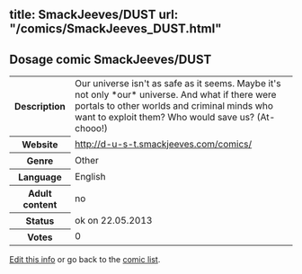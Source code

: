 title: SmackJeeves/DUST
url: "/comics/SmackJeeves_DUST.html"
---
Dosage comic SmackJeeves/DUST
-----------------------------------------

<p id="msg"></p>
<script type="text/javascript">
if (window.location.search === '?edit_info_mail=sent_ok') {
  var elem = document.getElementById("msg");
  elem.innerHTML = 'Edited information sucessfully sent for review, which is usually done daily. Thanks!';
  elem.className = 'ok';
}
</script>
<table class="comicinfo">
<tr>
<th>Description</th><td>Our universe isn't as safe as it seems. Maybe it's not only *our* universe. And what if there were portals to other worlds and criminal minds who want to exploit them? Who would save us? (At-chooo!)</td>
</tr>
<tr>
<th>Website</th><td><a href="http://d-u-s-t.smackjeeves.com/comics/">http://d-u-s-t.smackjeeves.com/comics/</a></td>
</tr>
<tr>
<th>Genre</th><td>Other</td>
</tr>
<tr>
<th>Language</th><td>English</td>
</tr>
<tr>
<th>Adult content</th><td>no</td>
</tr>
<tr>
<th>Status</th><td>ok on 22.05.2013</td>
</tr>
<tr>
<th>Votes</th><td>0</td>
</tr>
</table>

[Edit this info](SmackJeeves_DUST_edit.html) or go back to the [comic list](../comic-index.html).
